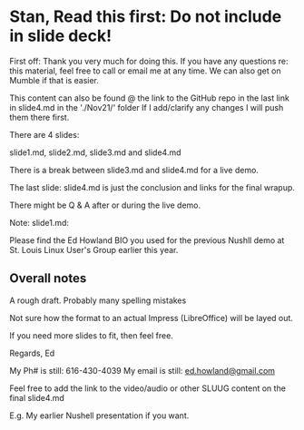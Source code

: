 # Stan, Read this first: Do not include in slide deck!

First off: Thank you very much for doing this. If you have any questions re: this material, feel free to call or email me at any time.  We can also get on Mumble if that is easier.


This content can also be found @ the link to the GitHub repo in the last link in slide4.md
in the './Nov21/' folder
If I add/clarify any changes I will push them there first.

There  are 4 slides:

slide1.md, slide2.md, slide3.md and slide4.md

There is a break between slide3.md and slide4.md for a live demo.

The last slide: slide4.md is just the conclusion and links for the final wrapup.

There might be Q & A after or during the live demo.

Note: slide1.md:

Please find the Ed Howland BIO you used for the previous Nushll demo at St. Louis Linux User's Group earlier this year.


## Overall notes

A rough draft. Probably many spelling mistakes

Not sure how the format to an actual Impress (LibreOffice)  will be layed out.

If you need more slides to fit, then feel free.

Regards, Ed

My Ph# is still: 616-430-4039
My email is still: ed.howland@gmail.com



Feel free to add the link to the video/audio or other SLUUG content on the final slide4.md

E.g. My earlier Nushell presentation if you want.
